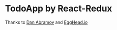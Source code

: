 # TodoApp by React-Redux
Thanks to [Dan Abramov](https://github.com/gaearon) and [EggHead.io](https://egghead.io)
